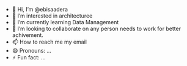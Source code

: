 - 👋 Hi, I’m @ebisaadera
- 👀 I’m interested in  architecturee
- 🌱 I’m currently learning Data Management
- 💞️ I’m looking to collaborate on any person needs to work for better achivement.
- 📫 How to reach me my email 
- 😄 Pronouns: ...
- ⚡ Fun fact: ...

<!---
ebisaadera/ebisaadera is a ✨ special ✨ repository because its `README.md` (this file) appears on your GitHub profile.
You can click the Preview link to take a look at your changes.
--->
